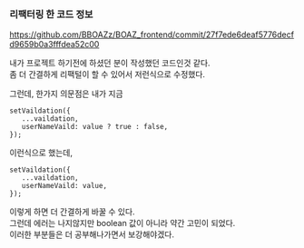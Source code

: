 ### 리팩터링 한 코드 정보
https://github.com/BBOAZz/BOAZ_frontend/commit/27f7ede6deaf5776decfd9659b0a3fffdea52c00



내가 프로젝트 하기전에 하셨던 분이 작성했던 코드인것 같다.  
좀 더 간결하게 리팩털이 할 수 있어서 저런식으로 수정했다.

그런데, 한가지 의문점은 내가 지금
```
setVaildation({
   ...vaildation,
   userNameVaild: value ? true : false,
});
```
이런식으로 했는데, 

```
setVaildation({
   ...vaildation,
   userNameVaild: value,
});
```
이렇게 하면 더 간결하게 바꿀 수 있다.  
그런데 에러는 나지않지만 boolean 값이 아니라 약간 고민이 되었다.   
이러한 부분들은 더 공부해나가면서 보강해야겠다.
